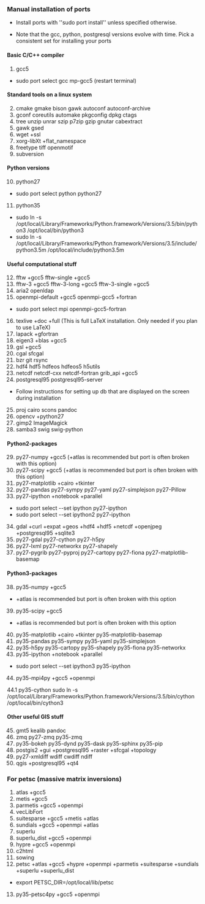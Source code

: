 ### Manual installation of ports

- Install ports with ''sudo port install'' unless specified otherwise.

- Note that the gcc, python, postgresql versions evolve with time. Pick a consistent set for installing your ports


#### Basic C/C++ compiler
1. gcc5
  - sudo port select gcc mp-gcc5 (restart terminal)
  
#### Standard tools on a linux system  
2. cmake gmake bison gawk autoconf autoconf-archive
3. gconf coreutils automake pkgconfig dpkg ctags
4. tree unzip unrar szip p7zip gzip gnutar cabextract
5. gawk gsed
6. wget +ssl
7. xorg-libXt +flat_namespace
8. freetype tiff openmotif
9. subversion

#### Python versions
10. python27
   - sudo port select python python27
11. python35
   - sudo ln -s /opt/local/Library/Frameworks/Python.framework/Versions/3.5/bin/python3 /opt/local/bin/python3
   - sudo ln -s /opt/local/Library/Frameworks/Python.framework/Versions/3.5/include/python3.5m /opt/local/include/python3.5m
   
#### Useful computational stuff   
12. fftw +gcc5 fftw-single +gcc5
13. fftw-3 +gcc5 fftw-3-long +gcc5 fftw-3-single +gcc5
14. aria2 openldap
15. openmpi-default +gcc5 openmpi-gcc5 +fortran
   - sudo port select mpi openmpi-gcc5-fortran 
16. texlive +doc +full   (This is full LaTeX installation. Only needed if you plan to use LaTeX)
17. lapack +gfortran
18. eigen3 +blas +gcc5
19. gsl +gcc5
20. cgal sfcgal
21. bzr git rsync
22. hdf4 hdf5 hdfeos hdfeos5 h5utils
23. netcdf netcdf-cxx netcdf-fortran grib_api +gcc5
24. postgresql95 postgresql95-server
   - Follow instructions for setting up db that are displayed on the screen during installation
25. proj cairo scons pandoc
26. opencv +python27
27. gimp2 ImageMagick
28. samba3 swig swig-python

#### Python2-packages
29. py27-numpy +gcc5 (+atlas is recommended but port is often broken with this option)
30. py27-scipy +gcc5 (+atlas is recommended but port is often broken with this option)
31. py27-matplotlib +cairo +tkinter
32. py27-pandas py27-sympy py27-yaml py27-simplejson py27-Pillow
33. py27-ipython +notebook +parallel
   - sudo port select --set ipython py27-ipython
   - sudo port select --set ipython2 py27-ipython
34. gdal +curl +expat +geos +hdf4 +hdf5 +netcdf +openjpeg +postgresql95 +sqlite3
35. py27-gdal py27-cython py27-h5py
36. py27-lxml py27-networkx py27-shapely
37. py27-pygrib py27-pyproj py27-cartopy py27-fiona py27-matplotlib-basemap

#### Python3-packages
38. py35-numpy +gcc5
   - +atlas is recommended but port is often broken with this option
39. py35-scipy +gcc5
   - +atlas is recommended but port is often broken with this option
40. py35-matplotlib +cairo +tkinter py35-matplotlib-basemap
41. py35-pandas py35-sympy py35-yaml py35-simplejson
42. py35-h5py py35-cartopy py35-shapely py35-fiona py35-networkx
43. py35-ipython +notebook +parallel
   - sudo port select --set ipython3 py35-ipython
44. py35-mpi4py +gcc5 +openmpi

44.1 py35-cython
     sudo ln -s /opt/local/Library/Frameworks/Python.framework/Versions/3.5/bin/cython /opt/local/bin/cython3
     
#### Other useful GIS stuff
45. gmt5 kealib pandoc
46. zmq py27-zmq py35-zmq
47. py35-bokeh py35-dynd py35-dask py35-sphinx py35-pip
48. postgis2 +gui +postgresql95 +raster +sfcgal +topology
49. py27-xmldiff wdiff cwdiff ndiff
50. qgis +postgresql95 +qt4


### For petsc (massive matrix inversions)

1. atlas +gcc5
2. metis +gcc5
3. parmetis +gcc5 +openmpi
4. vecLibFort
5. suitesparse +gcc5 +metis +atlas
6. sundials +gcc5 +openmpi +atlas
7. superlu
8. superlu_dist +gcc5 +openmpi
9. hypre +gcc5 +openmpi
10. c2html
11. sowing
12. petsc +atlas +gcc5 +hypre +openmpi +parmetis +suitesparse +sundials +superlu +superlu_dist
   - export PETSC_DIR=/opt/local/lib/petsc

13. py35-petsc4py +gcc5 +openmpi
